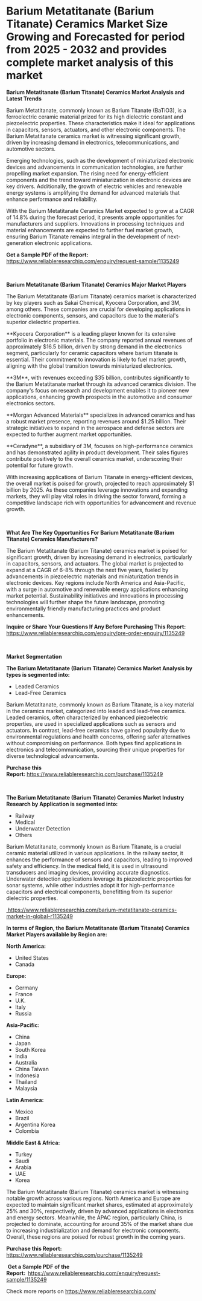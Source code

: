 <p><h1>Barium Metatitanate (Barium Titanate) Ceramics Market Size Growing and Forecasted for period from 2025 - 2032 and provides complete market analysis of this market</h1></p><p><strong>Barium Metatitanate (Barium Titanate) Ceramics Market Analysis and Latest Trends</strong></p>
<p><p>Barium Metatitanate, commonly known as Barium Titanate (BaTiO3), is a ferroelectric ceramic material prized for its high dielectric constant and piezoelectric properties. These characteristics make it ideal for applications in capacitors, sensors, actuators, and other electronic components. The Barium Metatitanate ceramics market is witnessing significant growth, driven by increasing demand in electronics, telecommunications, and automotive sectors. </p><p>Emerging technologies, such as the development of miniaturized electronic devices and advancements in communication technologies, are further propelling market expansion. The rising need for energy-efficient components and the trend toward miniaturization in electronic devices are key drivers. Additionally, the growth of electric vehicles and renewable energy systems is amplifying the demand for advanced materials that enhance performance and reliability.</p><p>With the Barium Metatitanate Ceramics Market expected to grow at a CAGR of 14.8% during the forecast period, it presents ample opportunities for manufacturers and suppliers. Innovations in processing techniques and material enhancements are expected to further fuel market growth, ensuring Barium Titanate remains integral in the development of next-generation electronic applications.</p></p>
<p><strong>Get a Sample PDF of the Report:&nbsp;</strong> <a href="https://www.reliableresearchiq.com/enquiry/request-sample/1135249?utm_campaign=3547&utm_medium=2&utm_source=Github&utm_content=ia&utm_term=25032025&utm_id=barium-metatitanate-barium-titanate-ceramics">https://www.reliableresearchiq.com/enquiry/request-sample/1135249</a></p>
<p>&nbsp;</p>
<p><strong>Barium Metatitanate (Barium Titanate) Ceramics Major Market Players</strong></p>
<p><p>The Barium Metatitanate (Barium Titanate) ceramics market is characterized by key players such as Sakai Chemical, Kyocera Corporation, and 3M, among others. These companies are crucial for developing applications in electronic components, sensors, and capacitors due to the material's superior dielectric properties.</p><p>**Kyocera Corporation** is a leading player known for its extensive portfolio in electronic materials. The company reported annual revenues of approximately $16.5 billion, driven by strong demand in the electronics segment, particularly for ceramic capacitors where barium titanate is essential. Their commitment to innovation is likely to fuel market growth, aligning with the global transition towards miniaturized electronics.</p><p>**3M**, with revenues exceeding $35 billion, contributes significantly to the Barium Metatitanate market through its advanced ceramics division. The company's focus on research and development enables it to pioneer new applications, enhancing growth prospects in the automotive and consumer electronics sectors.</p><p>**Morgan Advanced Materials** specializes in advanced ceramics and has a robust market presence, reporting revenues around $1.25 billion. Their strategic initiatives to expand in the aerospace and defense sectors are expected to further augment market opportunities.</p><p>**Ceradyne**, a subsidiary of 3M, focuses on high-performance ceramics and has demonstrated agility in product development. Their sales figures contribute positively to the overall ceramics market, underscoring their potential for future growth.</p><p>With increasing applications of Barium Titanate in energy-efficient devices, the overall market is poised for growth, projected to reach approximately $1 billion by 2025. As these companies leverage innovations and expanding markets, they will play vital roles in driving the sector forward, forming a competitive landscape rich with opportunities for advancement and revenue growth.</p></p>
<p>&nbsp;</p>
<p><strong>What Are The Key Opportunities For Barium Metatitanate (Barium Titanate) Ceramics Manufacturers?</strong></p>
<p><p>The Barium Metatitanate (Barium Titanate) ceramics market is poised for significant growth, driven by increasing demand in electronics, particularly in capacitors, sensors, and actuators. The global market is projected to expand at a CAGR of 6-8% through the next five years, fueled by advancements in piezoelectric materials and miniaturization trends in electronic devices. Key regions include North America and Asia-Pacific, with a surge in automotive and renewable energy applications enhancing market potential. Sustainability initiatives and innovations in processing technologies will further shape the future landscape, promoting environmentally friendly manufacturing practices and product enhancements.</p></p>
<p><strong>Inquire or Share Your Questions If Any Before Purchasing This Report:</strong> <a href="https://www.reliableresearchiq.com/enquiry/pre-order-enquiry/1135249?utm_campaign=3547&utm_medium=2&utm_source=Github&utm_content=ia&utm_term=25032025&utm_id=barium-metatitanate-barium-titanate-ceramics">https://www.reliableresearchiq.com/enquiry/pre-order-enquiry/1135249</a></p>
<p>&nbsp;</p>
<p><strong>Market Segmentation</strong></p>
<p><strong>The Barium Metatitanate (Barium Titanate) Ceramics Market Analysis by types is segmented into:</strong></p>
<p><ul><li>Leaded Ceramics</li><li>Lead-Free Ceramics</li></ul></p>
<p><p>Barium Metatitanate, commonly known as Barium Titanate, is a key material in the ceramics market, categorized into leaded and lead-free ceramics. Leaded ceramics, often characterized by enhanced piezoelectric properties, are used in specialized applications such as sensors and actuators. In contrast, lead-free ceramics have gained popularity due to environmental regulations and health concerns, offering safer alternatives without compromising on performance. Both types find applications in electronics and telecommunication, sourcing their unique properties for diverse technological advancements.</p></p>
<p><strong>Purchase this Report:&nbsp;</strong><a href="https://www.reliableresearchiq.com/purchase/1135249?utm_campaign=3547&utm_medium=2&utm_source=Github&utm_content=ia&utm_term=25032025&utm_id=barium-metatitanate-barium-titanate-ceramics">https://www.reliableresearchiq.com/purchase/1135249</a></p>
<p>&nbsp;</p>
<p><strong>The Barium Metatitanate (Barium Titanate) Ceramics Market Industry Research by Application is segmented into:</strong></p>
<p><ul><li>Railway</li><li>Medical</li><li>Underwater Detection</li><li>Others</li></ul></p>
<p><p>Barium Metatitanate, commonly known as Barium Titanate, is a crucial ceramic material utilized in various applications. In the railway sector, it enhances the performance of sensors and capacitors, leading to improved safety and efficiency. In the medical field, it is used in ultrasound transducers and imaging devices, providing accurate diagnostics. Underwater detection applications leverage its piezoelectric properties for sonar systems, while other industries adopt it for high-performance capacitors and electrical components, benefitting from its superior dielectric properties.</p></p>
<p><a href="https://www.reliableresearchiq.com/barium-metatitanate-ceramics-market-in-global-r1135249?utm_campaign=3547&utm_medium=2&utm_source=Github&utm_content=ia&utm_term=25032025&utm_id=barium-metatitanate-barium-titanate-ceramics">&nbsp;https://www.reliableresearchiq.com/barium-metatitanate-ceramics-market-in-global-r1135249</a></p>
<p><strong>In terms of Region, the Barium Metatitanate (Barium Titanate) Ceramics Market Players available by Region are:</strong></p>
<p>
    <p> <strong> North America: </strong>
        <ul>
            <li>United States</li>
            <li>Canada</li>
        </ul>
        </p> 
    <p> <strong> Europe: </strong>
        <ul>
            <li>Germany</li>
            <li>France</li>
            <li>U.K.</li>
            <li>Italy</li>
            <li>Russia</li>
        </ul>
        </p> 
    <p> <strong> Asia-Pacific: </strong>
        <ul>
            <li>China</li>
            <li>Japan</li>
            <li>South Korea</li>
            <li>India</li>
            <li>Australia</li>
            <li>China Taiwan</li>
            <li>Indonesia</li>
            <li>Thailand</li>
            <li>Malaysia</li>
        </ul>
        </p> 
    <p> <strong> Latin America: </strong>
        <ul>
            <li>Mexico</li>
            <li>Brazil</li>
            <li>Argentina Korea</li>
            <li>Colombia</li>
        </ul>
        </p> 
    <p> <strong> Middle East & Africa: </strong>
        <ul>
            <li>Turkey</li>
            <li>Saudi</li>
            <li>Arabia</li>
            <li>UAE</li>
            <li>Korea</li>
        </ul>
    </p>
    </p>
<p><p>The Barium Metatitanate (Barium Titanate) ceramics market is witnessing notable growth across various regions. North America and Europe are expected to maintain significant market shares, estimated at approximately 25% and 30%, respectively, driven by advanced applications in electronics and energy sectors. Meanwhile, the APAC region, particularly China, is projected to dominate, accounting for around 35% of the market share due to increasing industrialization and demand for electronic components. Overall, these regions are poised for robust growth in the coming years.</p></p>
<p><strong>Purchase this Report: </strong><a href="https://www.reliableresearchiq.com/purchase/1135249?utm_campaign=3547&utm_medium=2&utm_source=Github&utm_content=ia&utm_term=25032025&utm_id=barium-metatitanate-barium-titanate-ceramics">https://www.reliableresearchiq.com/purchase/1135249</a></p>
<p>&nbsp;<strong>Get a Sample PDF of the Report:&nbsp;&nbsp;</strong><a href="https://www.reliableresearchiq.com/enquiry/request-sample/1135249?utm_campaign=3547&utm_medium=2&utm_source=Github&utm_content=ia&utm_term=25032025&utm_id=barium-metatitanate-barium-titanate-ceramics">https://www.reliableresearchiq.com/enquiry/request-sample/1135249</a></p>
<p><strong></strong></p>
<p>Check more reports on <a href="https://www.reliableresearchiq.com/?utm_campaign=3547&utm_medium=2&utm_source=Github&utm_content=ia&utm_term=25032025&utm_id=barium-metatitanate-barium-titanate-ceramics">https://www.reliableresearchiq.com/</a></p>